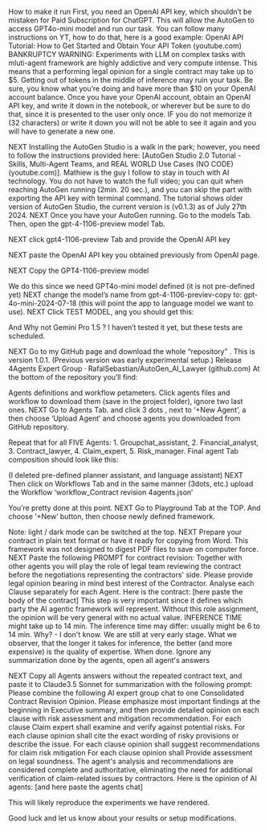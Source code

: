 How to make it run
First, you need an OpenAI API key, which shouldn’t be mistaken for Paid Subscription for ChatGPT. This will allow the AutoGen to access GPT4o-mini model and run our task. 
You can follow many instructions on YT, how to do that, here is a good example: OpenAI API Tutorial: How to Get Started and Obtain Your API Token (youtube.com)
BANKRUPTCY WARNING: Experiments with LLM on complex tasks with mluti-agent framework are highly addictive and very compute intense. This means that a performing legal opinion for a single contract may take up to $5. Getting out of tokens in the middle of inference may ruin your task. Be sure, you know what you’re doing and have more than $10 on your OpenAI account balance.
Once you have your OpenAI account, obtain an OpenAI API key, and write it down in the notebook, or wherever but be sure to do that, since it is presented to the user only once. IF you do not memorize it (32 characters) or write it down you will not be able to see it again and you will have to generate a new one. 

NEXT
Installing the AutoGen Studio is a walk in the park; however, you need to follow the instructions provided here: [AutoGen Studio 2.0 Tutorial - Skills, Multi-Agent Teams, and REAL WORLD Use Cases (NO CODE) (youtube.com)]. Mathiew is the guy I follow to stay in touch with AI technology. 
You do not have to watch the full video; you can quit when reaching AutoGen running (2min. 20 sec.), and you can skip the part with exporting the API key with terminal command. The tutorial shows older version of AutoGen Studio, the current version is (v0.1.3) as of July 27th 2024.
NEXT
Once you have your AutoGen running.  Go to the models Tab. 
Then, open the gpt-4-1106-preview model Tab. 
 
NEXT
click gpt4-1106-preview Tab and provide the OpenAI API key

NEXT
paste the OpenAI API key you obtained previously from OpenAI page.

NEXT
Copy the GPT4-1106-preview model

We do this since we need GPT4o-mini model defined (it is not pre-defined yet)
NEXT 
change the model’s name from gpt-4-1106-previev-copy to: gpt-4o-mini-2024-07-18 (this will point the app to language model we want to use). 
NEXT
Click TEST MODEL, ang you should get this:

And Why not Gemini Pro 1.5 ?
I haven’t tested it yet, but these tests are scheduled. 

NEXT
Go to my GitHub page and download the whole “repository” . This is version 1.0.1. (Previous version was early experimental setup.)
Release 4Agents Expert Group · RafalSebastian/AutoGen_AI_Lawyer (github.com)
 At the bottom of the repository you’ll find:
 
Agents definitions and workflow petameters.
Click agents files and workflow to download them (save in the project folder), ignore two last ones.
NEXT
Go to Agents Tab. and click 3 dots , next to ‘+New Agent’, a then choose ‘Upload Agent’ and choose agents you downloaded from GitHub repository.
 
Repeat that for all FIVE Agents: 1. Groupchat_assistant, 2. Financial_analyst, 3. Contract_lawyer, 4. Claim_expert, 5. Risk_manager.
Final agent Tab composition should look like this:

 
(I deleted pre-defined planner assistant, and language assistant)
NEXT
Then click on Workflows Tab and in the same manner (3dots, etc.) upload the Workflow ‘workflow_Contract revision 4agents.json’
 
You’re pretty done at this point.
NEXT
Go to Playground Tab at the TOP. And choose ‘+New’ button, then choose newly defined framework.
 
Note: light / dark mode can be switched at the top.
NEXT
Prepare your contract in plain text format or have it ready for copying from Word. This framework was not designed to digest PDF files to save on computer force.
NEXT
Paste the following PROMPT for contract revision:
Together with other agents you will play the role of legal team reviewing the contract before the negotiations representing the contractors' side. Please provide legal opinion bearing in mind best interest of the Contractor. Analyse each Clause separately for each Agent. Here is the contract:
[here paste the body of the contract]
This step is very important since it defines which party the AI agentic framework will represent. Without this role assignment, the opinion will be very general with no actual value.
INFERENCE TIME might take up to 14 min. 
The inference time may differ: usually might be 6 to 14 min. Why? - I don't know. We are still at very early stage. What we observer, that the longer it takes for inference, the better (and more expensive) is the quality of expertise.
When done.
Ignore any summarization done by the agents, open all agent's answers
 
NEXT
Copy all Agents answers without the repeated contract text, and paste it to Claude3.5 Sonnet for summarization with the following prompt:
Please combine the following AI expert group chat to one Consolidated Contract Revision Opinion. Please emphasize most important findings at the beginning in Executive summary, and then provide detailed opinion on each clause with risk assessment and mitigation recommendation. For each clause Claim expert shall examine and verify against potential risks.
For each clause opinion shall cite the exact wording of risky provisions or describe the issue.
For each clause opinion shall suggest recommendations for claim risk mitigation
For each clause opinion shall Provide assessment on legal soundness.
The agent's analysis and recommendations are considered complete and authoritative, eliminating the need for additional verification of claim-related issues by contractors. Here is the opinion of AI agents:
[and here paste the agents chat]
 
This will likely reproduce the experiments we have rendered.

Good luck and let us know about your results or setup modifications.
